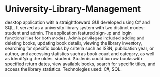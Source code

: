 # University-Library-Management
desktop application with a straightforward GUI developed using C# and SQL. It served as a university library system with two distinct modes: student and admin. The application featured sign-up and login functionalities for both modes. Admin privileges included adding and deleting books, updating book details, viewing the library inventory, searching for specific books by criteria such as ISBN, publication year, or author, and accessing statistics such as book count and category, as well as identifying the oldest student. Students could borrow books with specified return dates, view available books, search for specific titles, and access the library statistics. Technologies used: C#, SQL.
